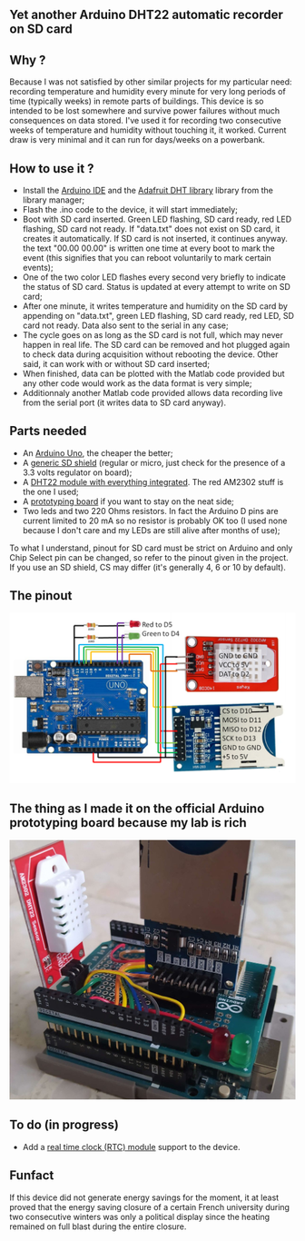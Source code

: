 ## Yet another Arduino DHT22 automatic recorder on SD card

## Why ?
Because I was not satisfied by other similar projects for my particular need: recording temperature and humidity every minute for very long periods of time (typically weeks) in remote parts of buildings. This device is so intended to be lost somewhere and survive power failures without much consequences on data stored. I've used it for recording two consecutive weeks of temperature and humidity without touching it, it worked. Current draw is very minimal and it can run for days/weeks on a powerbank.

## How to use it ?
- Install the [Arduino IDE](https://www.arduino.cc/en/software) and the [Adafruit DHT library](https://github.com/adafruit/DHT-sensor-library) library from the library manager;
- Flash the .ino code to the device, it will start immediately; 
- Boot with SD card inserted. Green LED flashing, SD card ready, red LED flashing, SD card not ready. If "data.txt" does not exist on SD card, it creates it automatically. If SD card is not inserted, it continues anyway. the text "00.00 00.00" is written one time at every boot to mark the event (this signifies that you can reboot voluntarily to mark certain events);
- One of the two color LED flashes every second very briefly to indicate the status of SD card. Status is updated at every attempt to write on SD card;
- After one minute, it writes temperature and humidity on the SD card by appending on "data.txt", green LED flashing, SD card ready, red LED, SD card not ready. Data also sent to the serial in any case;
- The cycle goes on as long as the SD card is not full, which may never happen in real life. The SD card can be removed and hot plugged again to check data during acquisition without rebooting the device. Other said, it can work with or without SD card inserted;
- When finished, data can be plotted with the Matlab code provided but any other code would work as the data format is very simple;
- Additionnaly another Matlab code provided allows data recording live from the serial port (it writes data to SD card anyway).
 
## Parts needed
- An [Arduino Uno](https://fr.aliexpress.com/item/1005006088733150.html), the cheaper the better;
- A [generic SD shield](https://fr.aliexpress.com/item/1005006005013220.html) (regular or micro, just check for the presence of a 3.3 volts regulator on board);
- A [DHT22 module with everything integrated](https://fr.aliexpress.com/item/1005005996195284.html). The red AM2302 stuff is the one I used;
- A [prototyping board](https://fr.aliexpress.com/item/1005005992632489.html) if you want to stay on the neat side;
- Two leds and two 220 Ohms resistors. In fact the Arduino D pins are current limited to 20 mA so no resistor is probably OK too (I used none because I don't care and my LEDs are still alive after months of use);

To what I understand, pinout for SD card must be strict on Arduino and only Chip Select pin can be changed, so refer to the pinout given in the project. If you use an SD shield, CS may differ (it's generally 4, 6 or 10 by default).
  
## The pinout
![](Pictures/Schematic_DHT22.png)

## The thing as I made it on the official Arduino prototyping board because my lab is rich
![](Pictures/Image_of_the_device.png)

## To do (in progress)
- Add a [real time clock (RTC) module](https://fr.aliexpress.com/item/1005005973972157.html) support to the device.

## Funfact
If this device did not generate energy savings for the moment, it at least proved that the energy saving closure of a certain French university during two consecutive winters was only a political display since the heating remained on full blast during the entire closure.

